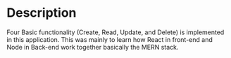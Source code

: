 # Description 
Four Basic functionality (Create, Read, Update, and Delete) is implemented in this application. This was mainly to learn how React in front-end and Node in Back-end work together basically the MERN stack.

